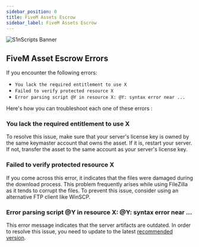 ```yaml
---
sidebar_position: 0
title: FiveM Assets Escrow
sidebar_label: FiveM Assets Escrow
---
```

![S1nScripts Banner](https://media.discordapp.net/attachments/791405808587636806/1095223445161246810/45r-01.png?width=1439&height=399)

## FiveM Asset Escrow Errors

If you encounter the following errors:

- `You lack the required entitlement to use X`
- `Failed to verify protected resource X`
- `Error parsing script @Y in resource X: @Y: syntax error near ...`

Here's how you can troubleshoot each one of these errors :

### You lack the required entitlement to use X

To resolve this issue, make sure that your server's license key is owned by the same keymaster account that owns the asset. If it is, restart your server. If not, transfer the asset to the same account as your server's license key.

### Failed to verify protected resource X

If you come across this error, it indicates that the files were damaged during the download process. This problem frequently arises while using FileZilla as it tends to corrupt the files. To prevent this issue, consider using an alternative FTP client like WinSCP.

### Error parsing script @Y in resource X: @Y: syntax error near ...

This error message indicates that the server artifacts are outdated. In order to resolve this issue, you need to update to the latest <a href="https://runtime.fivem.net/artifacts/fivem/build_server_windows/master">recommended version</a>.